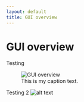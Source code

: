 ```yaml
---
layout: default
title: GUI overview
---
```

# GUI overview
Testing
<figure>
  <img src="{{site.url}}/assets/images/GUI_1.png" alt="GUI overview"/>
  <figcaption>This is my caption text.</figcaption>
</figure>

Testing 2
![alt text](https://github.com/ColTapp/ColTapp.github.io/tree/master/assets/images/GUI_1.png "GUI overview")
